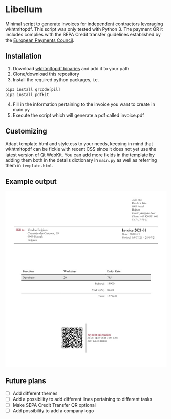 # Libellum

Minimal script to generate invoices for independent contractors leveraging wkhtmltopdf.
This script was only tested with Python 3. The payment QR it includes complies with the SEPA Credit transfer guidelines established by the [European Payments Council](https://www.europeanpaymentscouncil.eu/sites/default/files/kb/file/2018-05/EPC069-12%20v2.1%20Quick%20Response%20Code%20-%20Guidelines%20to%20Enable%20the%20Data%20Capture%20for%20the%20Initiation%20of%20a%20SCT.pdf).

## Installation

1. Download [wkhtmltopdf binaries](https://wkhtmltopdf.org/downloads.html) and add it to your path
2. Clone/download this repository
3. Install the required python packages, i.e.

```
pip3 install qrcode[pil]
pip3 install pdfkit
```
    
4. Fill in the information pertaining to the invoice you want to create in main.py
5. Execute the script which will generate a pdf called invoice.pdf

## Customizing

Adapt template.html and style.css to your needs, keeping in mind that wkhtmltopdf can be fickle with recent CSS since it does not yet use the latest version of Qt WebKit. You can add more fields in the template by adding them both in the details dictionary in `main.py` as well as referring them in `template.html`.

## Example output

<img src="/example.jpg" alt="Example output" width="600">

## Future plans

- [ ] Add different themes
- [ ] Add a possibility to add different lines pertaining to different tasks
- [ ] Make SEPA Credit Transfer QR optional
- [ ] Add possibility to add a company logo
